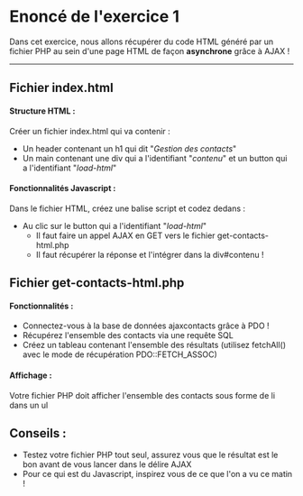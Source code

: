 # Enoncé de l'exercice 1
Dans cet exercice, nous allons récupérer du code HTML généré par un fichier PHP au sein d'une page HTML de façon __asynchrone__ grâce à AJAX !

---
## Fichier index.html
#### Structure HTML :
Créer un fichier index.html qui va contenir :
* Un header contenant un h1 qui dit "_Gestion des contacts_"
* Un main contenant une div qui a l'identifiant "_contenu_" et un button qui a l'identifiant "_load-html_"
#### Fonctionnalités Javascript :
Dans le fichier HTML, créez une balise script et codez dedans :
* Au clic sur le button qui a l'identifiant "_load-html_"
    * Il faut faire un appel AJAX en GET vers le fichier get-contacts-html.php
    * Il faut récupérer la réponse et l'intégrer dans la div#contenu !

## Fichier get-contacts-html.php
#### Fonctionnalités :
* Connectez-vous à la base de données ajaxcontacts grâce à PDO !
* Récupérez l'ensemble des contacts via une requête SQL
* Créez un tableau contenant l'ensemble des résultats (utilisez fetchAll() avec le mode de récupération PDO::FETCH_ASSOC)

#### Affichage :
Votre fichier PHP doit afficher l'ensemble des contacts sous forme de li dans un ul

## Conseils :
* Testez votre fichier PHP tout seul, assurez vous que le résultat est le bon avant de vous lancer dans le délire AJAX
* Pour ce qui est du Javascript, inspirez vous de ce que l'on a vu ce matin !